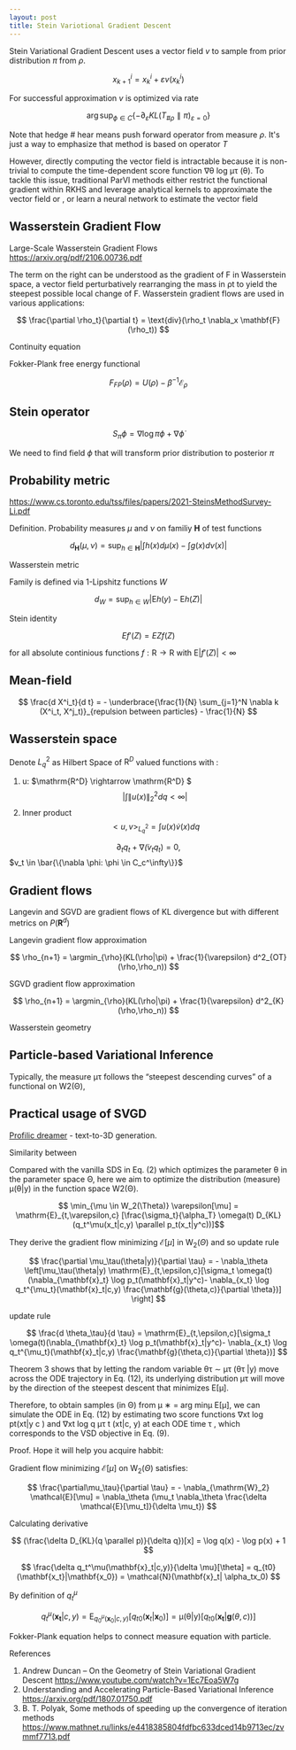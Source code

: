 ```yaml
---
layout: post
title: Stein Variotional Gradient Descent
---
```



Stein Variational Gradient Descent uses a vector field $v$ to sample from prior distribution $\pi$ from $\rho$.

$$
    x^i_{k+1} = x_k^i + \varepsilon v(x_k^i)
$$

For successful approximation $v$ is optimized via rate

$$
    \arg \sup_{\phi \in C}\{-\partial_\varepsilon KL(T_{\#\rho} \parallel \pi)_{\varepsilon=0}\}
$$

Note that hedge $\#$ hear means push forward operator from measure $\rho$. It's just a way to emphasize that method is based on operator $T$



 However, directly computing the vector field is intractable because
it is non-trivial to compute the time-dependent score function ∇θ log µτ (θ). To tackle this issue,
traditional ParVI methods either restrict the functional gradient within RKHS and leverage analytical
kernels to approximate the vector field or , or learn a neural network to estimate the vector
field


## Wasserstein Gradient Flow



Large-Scale Wasserstein Gradient Flows https://arxiv.org/pdf/2106.00736.pdf


The term on the right can be understood as
the gradient of F in Wasserstein space, a vector field perturbatively rearranging the mass in ρt to
yield the steepest possible local change of F.
Wasserstein gradient flows are used in various applications:

$$
    \frac{\partial \rho_t}{\partial t} = \text{div}(\rho_t \nabla_x \mathbf{F}(\rho_t)) 
$$

Continuity equation

Fokker-Plank free energy functional

$$
    F_{FP}(\rho)= U(\rho) - \beta^{-1} \mathcal{E}_\rho
$$

## Stein operator

$$
    S_\pi \phi = \nabla \log \pi \phi + \nabla \dot \phi 
$$


We need to find field $\phi$ that will transform prior distribution to posterior $\pi$ 


## Probability metric

https://www.cs.toronto.edu/tss/files/papers/2021-SteinsMethodSurvey-Li.pdf

Definition. Probability measures $\mu$ and $\nu$ on familiy $\mathbf{H}$ of test functions

$$
    d_{\mathbf{H}}(\mu,
    \nu) = \sup_{h \in \mathbf{H}} \left| \int h(x)d\mu(x) - \int g(x) d\nu(x)\right|
$$

Wasserstein metric

Family is defined via 1-Lipshitz functions $W$ 

$$
    d_W = \sup_{h\in W}|\mathrm{E}h(y)-\mathrm{E}h(Z)|
$$


Stein identity

$$
    E f'(Z) = EZ f(Z)
$$

for all absolute continious functions $f: \mathrm{R} \rightarrow \mathrm{R}$ with $\mathrm{E}|f'(Z)| < \infty$

## Mean-field

$$
    \frac{d X^i_t}{d t} = - \underbrace{\frac{1}{N} \sum_{j=1}^N \nabla k (X^i_t, X^j_t)}_{repulsion between particles} - \frac{1}{N}
$$

## Wasserstein space

Denote $L^2_q$ as Hilbert Space of $\mathrm{R}^D$ valued functions with :

1. 
    u: $\mathrm{R^D} \rightarrow \mathrm{R^D}  $
    $$
        |\int\|u(x)\|^2_2 dq < \infty|
    $$
2. Inner product
    $$
        <u,v>_{L^2_q} = \int u(x) \dot v(x) dq 
    $$

$$
    \partial_t q_t + \nabla \dot (v_tq_t)=0,
$$
$v_t \in \bar{\{\nabla \phi: \phi \in C_c^\infty\}}$

## Gradient flows

Langevin and SGVD are gradient flows of KL divergence but with different metrics on $P(\mathbf{R}^d)$

Langevin gradient flow approximation

$$
    \rho_{n+1} = \argmin_{\rho}(KL(\rho|\pi) + \frac{1}{\varepsilon} d^2_{OT}(\rho,\rho_n))
$$


SGVD gradient flow approximation


$$
    \rho_{n+1} = \argmin_{\rho}(KL(\rho|\pi) + \frac{1}{\varepsilon} d^2_{K}(\rho,\rho_n))
$$

Wasserstein geometry

## Particle-based Variational Inference

Typically, the measure
µτ follows the “steepest descending curves” of a functional on W2(Θ),


## Practical usage of SVGD

[Profilic dreamer](https://arxiv.org/pdf/2305.16213.pdf) - text-to-3D generation.

Similarity between 



Compared with the vanilla SDS in Eq. (2) which optimizes the parameter θ in the parameter space Θ,
here we aim to optimize the distribution (measure) µ(θ|y) in the function space W2(Θ).

$$
    \min_{\mu \in W_2(\Theta)} \varepsilon[\mu] = \mathrm{E}_{t,\varepsilon,c}
 [\frac{\sigma_t}{\alpha_T} \omega(t) D_{KL}(q_t^\mu(x_t|c,y) \parallel p_t(x_t|y^c))]$$


They derive the gradient flow minimizing $\mathcal{E}[\mu]$ in $\mathrm{W}_2(\Theta)$ and so update rule

$$
    \frac{\partial \mu_\tau(\theta|y)}{\partial \tau} = - \nabla_\theta \left[\mu_\tau(\theta|y) \mathrm{E}_{t,\epsilon,c}[\sigma_t \omega(t)(\nabla_{\mathbf{x}_t} \log p_t(\mathbf{x}_t|y^c)- \nabla_{x_t} \log q_t^{\mu_t}(\mathbf{x}_t|c,y) \frac{\mathbf{g}(\theta,c)}{\partial \theta})] \right]
$$

update rule

$$
\frac{d \theta_\tau}{d \tau} = \mathrm{E}_{t,\epsilon,c}[\sigma_t \omega(t)(\nabla_{\mathbf{x}_t} \log p_t(\mathbf{x}_t|y^c)- \nabla_{x_t} \log q_t^{\mu_t}(\mathbf{x}_t|c,y) \frac{\mathbf{g}(\theta,c)}{\partial \theta})] 
$$


Theorem 3 shows that by letting the random variable θτ ∼ µτ (θτ |y) move across the ODE trajectory
in Eq. (12), its underlying distribution µτ will move by the direction of the steepest descent that
minimizes E[µ].

Therefore, to obtain samples (in Θ) from µ
∗ = arg minµ E[µ], we can simulate the
ODE in Eq. (12) by estimating two score functions ∇xt
log pt(xt|y
c
) and ∇xt
log q
µτ
t
(xt|c, y) at
each ODE time τ , which corresponds to the VSD objective in Eq. (9).


Proof. Hope it will help you acquire habbit:

Gradient flow minimizing $\mathcal{E}[\mu]$ on $\mathrm{W}_2(\Theta)$ satisfies:

$$
    \frac{\partial\mu_\tau}{\partial \tau} = - \nabla_{\mathrm{W}_2} \mathcal{E}[\mu] = \nabla_\theta (\mu_t \nabla_\theta \frac{\delta \mathcal{E}[\mu_t]}{\delta \mu_t})
$$

Calculating derivative

$$
    (\frac{\delta D_{KL}(q \parallel p)}{\delta q})[x] = \log q(x) - \log p(x) + 1
$$

$$
    \frac{\delta q_t^\mu(\mathbf{x}_t|c,y)}{\delta \mu}[\theta] = q_{t0}(\mathbf{x_t}|\mathbf{x_0}) = \mathcal{N}(\mathbf{x}_t| \alpha_tx_0)
$$

By definition of $q_t^\mu$

$$
    q_t^\mu(\mathbf{x_t}|c,y) = \mathrm{E}_{q_0^\mu(\mathbf{x}_0|c,y)}[q_{t0}(\mathbf{x}_t|\mathbf{x}_0)] = \mathrm{\mu(\theta|y)}[q_{t0}(\mathbf{x_t}|\mathbf{g}(\theta,c))]
$$



Fokker-Plank equation helps to connect measure equation with particle.

References
1. Andrew Duncan – On the Geometry of Stein Variational Gradient Descent
https://www.youtube.com/watch?v=1Ec7Eoa5W7g
2. Understanding and Accelerating Particle-Based Variational Inference https://arxiv.org/pdf/1807.01750.pdf
3. B. T. Polyak, Some methods of speeding up the convergence
of iteration methods https://www.mathnet.ru/links/e4418385804fdfbc633dced14b9713ec/zvmmf7713.pdf